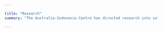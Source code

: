 ```yaml
---

title: "Research"
summary: "The Australia-Indonesia Centre has directed research into solutions to pressing local problems, and an investment in conscious relationship building."

---
```

